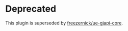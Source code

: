 # Deprecated
This plugin is superseded by [freezernick/ue-gjapi-core](https://github.com/freezernick/ue-gjapi-core/). 
